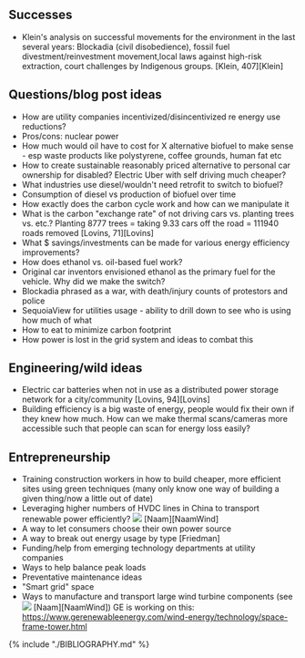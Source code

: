 ## Successes
* Klein's analysis on successful movements for the environment in the last several years: Blockadia (civil disobedience), fossil fuel divestment/reinvestment movement,local laws against high-risk extraction, court challenges by Indigenous groups. [Klein, 407][Klein]

## Questions/blog post ideas
* How are utility companies incentivized/disincentivized re energy use reductions?
* Pros/cons: nuclear power
* How much would oil have to cost for X alternative biofuel to make sense - esp waste products like polystyrene, coffee grounds, human fat etc
* How to create sustainable reasonably priced alternative to personal car ownership for disabled? Electric Uber with self driving much cheaper?
* What industries use diesel/wouldn't need retrofit to switch to biofuel?
* Consumption of diesel vs production of biofuel over time
* How exactly does the carbon cycle work and how can we manipulate it
* What is the carbon "exchange rate" of not driving cars vs. planting trees vs. etc.? Planting 8777 trees = taking 9.33 cars off the road = 111940 roads removed [Lovins, 71][Lovins]
* What $ savings/investments can be made for various energy efficiency improvements?
* How does ethanol vs. oil-based fuel work?
* Original car inventors envisioned ethanol as the primary fuel for the vehicle. Why did we make the switch?
* Blockadia phrased as a war, with death/injury counts of protestors and police
* SequoiaView for utilities usage - ability to drill down to see who is using how much of what
* How to eat to minimize carbon footprint
* How power is lost in the grid system and ideas to combat this

## Engineering/wild ideas
* Electric car batteries when not in use as a distributed power storage network for a city/community [Lovins, 94][Lovins]
* Building efficiency is a big waste of energy, people would fix their own if they knew how much. How can we make thermal scans/cameras more accessible such that people can scan for energy loss easily?

## Entrepreneurship
* Training construction workers in how to build cheaper, more efficient sites using green techniques (many only know one way of building a given thing/now a little out of date)
* Leveraging higher numbers of HVDC lines in China to transport renewable power efficiently? ![](http://rameznaam.com/wp-content/uploads/2015/08/HVDC-Lines-in-US-and-China-800x522.jpg) [Naam][NaamWind]
* A way to let consumers choose their own power source
* A way to break out energy usage by type [Friedman]
* Funding/help from emerging technology departments at utility companies
* Ways to help balance peak loads
* Preventative maintenance ideas
* "Smart grid" space
* Ways to manufacture and transport large wind turbine components (see ![](http://rameznaam.com/wp-content/uploads/2015/08/Wind-Tower-Optimal-Size-vs-Transportable-Size-800x566.jpg) [Naam][NaamWind]) GE is working on this: https://www.gerenewableenergy.com/wind-energy/technology/space-frame-tower.html

{% include "./BIBLIOGRAPHY.md" %}
